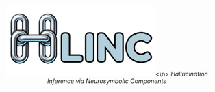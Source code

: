 <p align="center">
  <img src="data/logo.png" width="350" title="hover text"><\n>
  <i>Hallucination Inference via Neurosymbolic Components</i>
</p>
